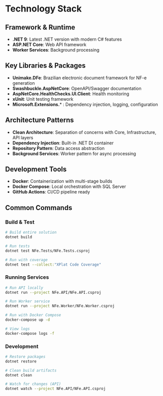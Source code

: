 # Technology Stack

## Framework & Runtime
- **.NET 9**: Latest .NET version with modern C# features
- **ASP.NET Core**: Web API framework
- **Worker Services**: Background processing

## Key Libraries & Packages
- **Unimake.DFe**: Brazilian electronic document framework for NF-e generation
- **Swashbuckle.AspNetCore**: OpenAPI/Swagger documentation
- **AspNetCore.HealthChecks.UI.Client**: Health monitoring
- **xUnit**: Unit testing framework
- **Microsoft.Extensions.*** : Dependency injection, logging, configuration

## Architecture Patterns
- **Clean Architecture**: Separation of concerns with Core, Infrastructure, API layers
- **Dependency Injection**: Built-in .NET DI container
- **Repository Pattern**: Data access abstraction
- **Background Services**: Worker pattern for async processing

## Development Tools
- **Docker**: Containerization with multi-stage builds
- **Docker Compose**: Local orchestration with SQL Server
- **GitHub Actions**: CI/CD pipeline ready

## Common Commands

### Build & Test
```bash
# Build entire solution
dotnet build

# Run tests
dotnet test NFe.Tests/NFe.Tests.csproj

# Run with coverage
dotnet test --collect:"XPlat Code Coverage"
```

### Running Services
```bash
# Run API locally
dotnet run --project NFe.API/NFe.API.csproj

# Run Worker service
dotnet run --project NFe.Worker/NFe.Worker.csproj

# Run with Docker Compose
docker-compose up -d

# View logs
docker-compose logs -f
```

### Development
```bash
# Restore packages
dotnet restore

# Clean build artifacts
dotnet clean

# Watch for changes (API)
dotnet watch --project NFe.API/NFe.API.csproj
```